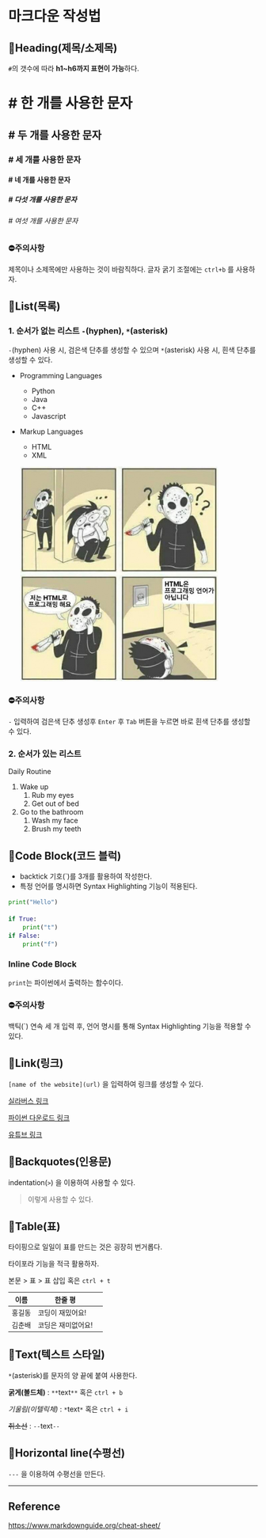 # 마크다운 작성법

  


## 📖Heading(제목/소제목)

`#`의 갯수에 따라 **h1~h6까지 표현이 가능**하다.

  


# # 한 개를 사용한 문자

## # 두 개를 사용한 문자

### # 세 개를 사용한 문자

#### # 네 개를 사용한 문자

##### # 다섯 개를 사용한 문자

###### # 여섯 개를 사용한 문자

  


### ⛔주의사항

제목이나 소제목에만 사용하는 것이 바람직하다. 글자 굵기 조절에는 `ctrl+b` 를 사용하자.

  


## 📖List(목록)

### 1. 순서가 없는 리스트 `-`(hyphen), `*`(asterisk)

`-`(hyphen) 사용 시, 검은색 단추를 생성할 수 있으며 `*`(asterisk) 사용 시, 흰색 단추를 생성할 수 있다.

- Programming Languages

  - Python
  - Java
  - C++
  - Javascript

- Markup Languages

  - HTML
  - XML

  ![400px-HTML은_프로그래밍_언어가_아닙니다](Markdown_prac.assets/400px-HTML은_프로그래밍_언어가_아닙니다.jpg)



### ⛔주의사항

`-` 입력하여 검은색 단추 생성후 `Enter` 후 `Tab` 버튼을 누르면 바로 흰색 단추를 생성할 수 있다.

  


### 2. 순서가 있는 리스트

Daily Routine

1. Wake up
   1. Rub my eyes
   2. Get out of bed
2. Go to the bathroom
   1. Wash my face
   2. Brush my teeth

  


## 📖Code Block(코드 블럭)

- backtick 기호(`)를 3개를 활용하여 작성한다.
- 특정 언어를 명시하면 Syntax Highlighting 기능이 적용된다.

``` python	
print("Hello")

if True:
    print("t")
if False:
    print("f")
```

  


### Inline Code Block

`print`는 파이썬에서 출력하는 함수이다.

  


### ⛔주의사항

백틱(`) 연속 세 개 입력 후, 언어 명시를 통해 Syntax Highlighting 기능을 적용할 수 있다.

  


## 📖Link(링크)

`[name of the website](url)` 을 입력하여 링크를 생성할 수 있다.

[실라버스 링크](https://www.syllaverse.com)

[파이썬 다운로드 링크](https://www.python.org)

[유튜브 링크](https://www.youtube.com)

  


## 📖Backquotes(인용문)

indentation(`>`) 을 이용하여 사용할 수 있다.

> 이렇게 사용할 수 있다.

  


## 📖Table(표)

타이핑으로 일일이 표를 만드는 것은 굉장히 번거롭다.

타이포라 기능을 적극 활용하자.

본문 > 표 > 표 삽입 혹은 `ctrl + t`

| 이름   | 한줄 평            |      |
| ------ | ------------------ | ---- |
| 홍길동 | 코딩이 재밌어요!   |      |
| 김춘배 | 코딩은 재미없어요! |      |

  


## 📖Text(텍스트 스타일)

`*`(asterisk)를 문자의 양 끝에 붙여 사용한다.

**굵게(볼드체)** : `**`text`**` 혹은 `ctrl + b`

*기울림(이텔릭체)* : `*`text`*` 혹은 `ctrl + i`

~~취소선~~ : `--`text`--`

  


## 📖Horizontal line(수평선) 

`---` 을 이용하여 수평선을 만든다.

  


---

  


## Reference

https://www.markdownguide.org/cheat-sheet/

